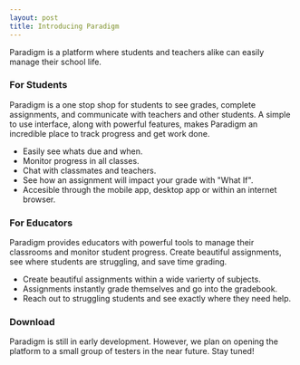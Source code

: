```yaml
---
layout: post
title: Introducing Paradigm
---
```


Paradigm is a platform where students and teachers alike can easily manage their school life.

### For Students

Paradigm is a one stop shop for students to see grades, complete assignments, and communicate with teachers and other students. A simple to use interface, along with powerful features, makes Paradigm an incredible place to track progress and get work done.

* Easily see whats due and when.
* Monitor progress in all classes.
* Chat with classmates and teachers.
* See how an assignment will impact your grade with "What If".
* Accesible through the mobile app, desktop app or within an internet browser.

### For Educators

Paradigm provides educators with powerful tools to manage their classrooms and monitor student progress. Create beautiful assignments, see where students are struggling, and save time grading.

* Create beautiful assignments within a wide varierty of subjects.
* Assignments instantly grade themselves and go into the gradebook.
* Reach out to struggling students and see exactly where they need help.

### Download

Paradigm is still in early development. However, we plan on opening the platform to a small group of testers in the near future. Stay tuned!
